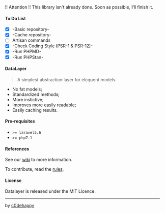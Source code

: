 !! Attention !! This library isn't already done. Soon as possible, I'll finish it.

#### To Do List

* [x] -Basic repository-
* [x] -Cache repository-
* [ ] Artisan commands
* [x] -Check Coding Style (PSR-1 & PSR-12)-
* [x] -Run PHPMD-
* [x] -Run PHPStan-

#### DataLayer

> A simplest abstraction layer for eloquent models

* No fat models;
* Standardized methods;
* More instictive;
* Improves more easily readable;
* Easily caching results.

#### Pre-requisites

* `>= laravel5.6`
* `>= php7.1`

#### References

See our [wiki](https://github.com/c0dehappy/datalayer/wiki) to more information.

To contribute, read the [rules](https://github.com/c0dehappy/datalayer/blob/master/contributing.md).

#### License

Datalayer is released under the MIT Licence.

---

by [c0dehappy](https://github.com/c0dehappy)

